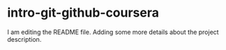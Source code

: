 # intro-git-github-coursera
I am editing the README file. Adding some more details about the project description.

